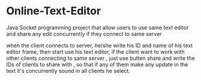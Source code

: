 # Online-Text-Editor
Java Socket programming project that allow users to use same text editor and share any edit concurrently if they connect to same server

when the client connects to server, he/she write his ID and name of his text editor frame, then start use his text editor, if the client want to work with other clients connecting to same server , just use butten share and write the IDs of clients to share with , so that if any of them make any update in the text it's concurrently sound in all clients he select.  
